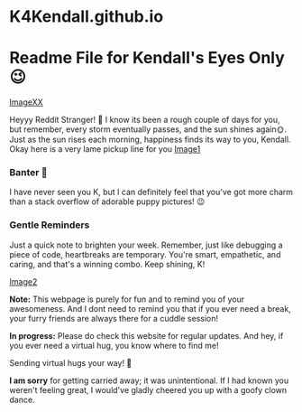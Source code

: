 # K4Kendall.github.io
# Readme File for Kendall's Eyes Only 😉
[ImageXX](https://github.com/cutuputuVrinda/K4Kendall.github.io/raw/main/Images/ImageXX.jpg)

Heyyy Reddit Stranger! 👋
I know its been a rough couple of days for you, but remember, every storm eventually passes, and the sun shines again🌞.
Just as the sun rises each morning, happiness finds its way to you, Kendall.
Okay here is a very lame pickup line for you
[Image1](https://github.com/cutuputuVrinda/K4Kendall.github.io/raw/main/Images/Image1.jpg)
### Banter 💬
I have never seen you K, but I can definitely feel that you've got more charm than a stack overflow of adorable puppy pictures! 😉

### Gentle Reminders
Just a quick note to brighten your week. Remember, just like debugging a piece of code, heartbreaks are temporary. You're smart, empathetic, and caring, and that's a winning combo. Keep shining, K!

[Image2](https://github.com/cutuputuVrinda/K4Kendall.github.io/raw/main/Images/Image2.jpg)

**Note:** This webpage is purely for fun and to remind you of your awesomeness. And I dont need to remind you that if you ever need a break, your furry friends are always there for a cuddle session!

**In progress:** Please do check this website for regular updates. And hey, if you ever need a virtual hug, you know where to find me!

Sending virtual hugs your way! 🐾

**I am sorry** for getting carried away; it was unintentional. If I had known you weren't feeling great, I would've gladly cheered you up with a goofy clown dance.




